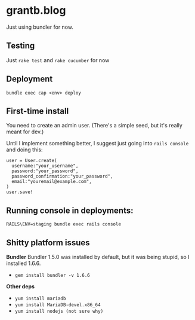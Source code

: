 grantb.blog
===========

Just using bundler for now.


Testing
---
Just `rake test` and `rake cucumber` for now

Deployment
---
`bundle exec cap <env> deploy`

First-time install
---
You need to create an admin user.  (There's a simple seed, but it's really meant for dev.)

Until I implement something better, I suggest just going into `rails console` and doing this:

    user = User.create(
      username:"your_username",
      password:"your_password",
      password_confirmation:"your_password",
      email:"youremail@example.com",
    )
    user.save!


Running console in deployments:
---
`RAILS\ENV=staging bundle exec rails console`


Shitty platform issues
---

**Bundler**
Bundler 1.5.0 was installed by default, but it was being stupid,
so I installed 1.6.6.

* `gem install bundler -v 1.6.6`

**Other deps**
* `yum install mariadb`
* `yum install MariaDB-devel.x86_64`
* `yum install nodejs (not sure why)`

